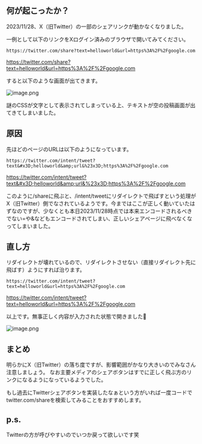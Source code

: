 <!--
title:   1分ナレッジ（2023/11/28 18時現在）ー X（旧Twitter）のシェアリンクバグについて
tags:    Twitter,TwitterAPI
id:      73ff46c4ca0109c4aa5b
private: false
-->
## 何が起こったか？

2023/11/28、X（旧Twitter）の一部のシェアリンクが動かなくなりました。

一例として以下のリンクをXログイン済みのブラウザで開いてみてください。

`https://twitter.com/share?text=helloworld&url=https%3A%2F%2Fgoogle.com`

https://twitter.com/share?text=helloworld&url=https%3A%2F%2Fgoogle.com

すると以下のような画面が出てきます。

![image.png](https://qiita-image-store.s3.ap-northeast-1.amazonaws.com/0/10943/17dffb94-026e-5ddd-59e2-9a0a6ed48270.png)

謎のCSSが文字として表示されてしまっている上、テキストが空の投稿画面が出てきてしまいました。

## 原因

先ほどのページのURLは以下のようになっています。

`https://twitter.com/intent/tweet?text&#x3D;helloworld&amp;url&%23x3D;https%3A%2F%2Fgoogle.com`

https://twitter.com/intent/tweet?text&#x3D;helloworld&amp;url&%23x3D;https%3A%2F%2Fgoogle.com

このように/shareに飛ぶと、/intent/tweetにリダイレクトで飛ばすという処理がX（旧Twitter）側でなされているようです。今まではここが正しく動いていたはずなのですが、少なくとも本日2023/11/28時点では本来エンコードされるべきでない=や&などもエンコードされてしまい、正しいシェアページに飛べなくなってしまいました。

## 直し方

リダイレクトが壊れているので、リダイレクトさせない（直接リダイレクト先に飛ばす）ようにすれば治ります。

`https://twitter.com/intent/tweet?text=helloworld&url=https%3A%2F%2Fgoogle.com`

https://twitter.com/intent/tweet?text=helloworld&url=https%3A%2F%2Fgoogle.com

以上です。無事正しく内容が入力された状態で開きました🎉

![image.png](https://qiita-image-store.s3.ap-northeast-1.amazonaws.com/0/10943/4e9f43a1-90d6-dcb4-9738-22d11909e474.png)

## まとめ

明らかにX（旧Twitter）の落ち度ですが、影響範囲がかなり大きいのでみなさん注意しましょう。
なお主要メディアのシェアボタンはすでに正しく飛ぶ方のリンクになるようになっているようでした。

もし過去にTwitterシェアボタンを実装したなぁという方がいれば一度コードでtwitter.com/shareを検索してみることをおすすめします。

## p.s.

Twitterの方が呼びやすいのでいつか戻って欲しいです笑